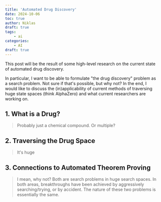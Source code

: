 ```yaml
---
title: 'Automated Drug Discovery'
date: 2024-10-06
toc: true
author: Niklas
draft: true
tags:
    - ai
categories:
    - AI
draft: true
---
```


This post will be the result of some high-level research on the current state of automated drug discovery.

In particular, I want to be able to formulate "the drug discovery" problem as a search problem. Not sure if that's possible, but why not? In the end, I would like to discuss the (in)applicability of current methods of traversing huge state spaces (think AlphaZero) and what current researchers are working on.

## 1. What is a Drug?
> Probably just a chemical compound. Or multiple?

## 2. Traversing the Drug Space
> It's huge

## 3. Connections to Automated Theorem Proving
> I mean, why not? Both are search problems in huge search spaces. In both areas, breakthroughs have been achieved by aggressively searching/trying, or by accident. The nature of these two problems is essentially the same.